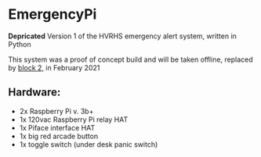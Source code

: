 # EmergencyPi
**Depricated** Version 1 of the HVRHS emergency alert system, written in Python

This system was a proof of concept build and will be taken offline, replaced by [block 2,](https://github.com/EAS-block2) in February 2021

## Hardware:
- 2x Raspberry Pi v. 3b+
- 1x 120vac Raspberry Pi relay HAT
- 1x Piface interface HAT
- 1x big red arcade button
- 1x toggle switch (under desk panic switch)
